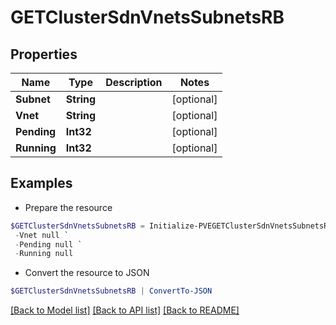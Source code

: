# GETClusterSdnVnetsSubnetsRB
## Properties

Name | Type | Description | Notes
------------ | ------------- | ------------- | -------------
**Subnet** | **String** |  | [optional] 
**Vnet** | **String** |  | [optional] 
**Pending** | **Int32** |  | [optional] 
**Running** | **Int32** |  | [optional] 

## Examples

- Prepare the resource
```powershell
$GETClusterSdnVnetsSubnetsRB = Initialize-PVEGETClusterSdnVnetsSubnetsRB  -Subnet null `
 -Vnet null `
 -Pending null `
 -Running null
```

- Convert the resource to JSON
```powershell
$GETClusterSdnVnetsSubnetsRB | ConvertTo-JSON
```

[[Back to Model list]](../README.md#documentation-for-models) [[Back to API list]](../README.md#documentation-for-api-endpoints) [[Back to README]](../README.md)

